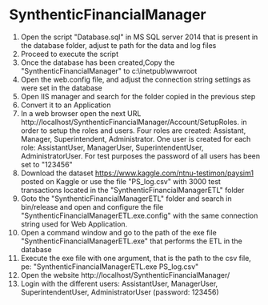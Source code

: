 # SynthenticFinancialManager

1. Open the script "Database.sql" in MS SQL server 2014 that is present in the database folder, adjust te path for the data and log files
2. Proceed to execute the script
3. Once the database has been created,Copy the "SynthenticFinancialManager" to c:\inetpub\wwwroot
4. Open the web.config file, and adjust the connection string settings as were set in the database
5. Open IIS manager and search for the folder copied in the previous step
6. Convert it to an Application
7. In a web browser open the next URL http://localhost/SynthenticFinancialManager/Account/SetupRoles. in order to setup the roles and users. Four roles are created: Assistant, Manager, Superintendent, Administrator. One user is created for each role: AssistantUser, ManagerUser, SuperintendentUser, AdministratorUser. For test purposes the password of all users has been set to "123456" 
8. Download the dataset https://www.kaggle.com/ntnu-testimon/paysim1 posted on Kaggle or use the file "PS_log.csv" with 3000 test transactions located in the "SynthenticFinancialManagerETL" folder
9. Goto the "SynthenticFinancialManagerETL" folder and search in bin/release and open and configure the file "SynthenticFinancialManagerETL.exe.config" with the same connection string used for Web Application. 
10. Open a command window and go to the path of the exe file "SynthenticFinancialManagerETL.exe" that performs the ETL in the database
11. Execute the exe file with one argument, that is the path to the csv file, pe: "SynthenticFinancialManagerETL.exe PS_log.csv"
12. Open the website http://localhost/SynthenticFinancialManager/
13. Login with the different users: AssistantUser, ManagerUser, SuperintendentUser, AdministratorUser (password: 123456)
